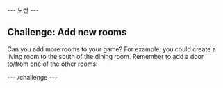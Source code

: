 \--- 도전 \---

## Challenge: Add new rooms

Can you add more rooms to your game? For example, you could create a living room to the south of the dining room. Remember to add a door to/from one of the other rooms!

\--- /challenge \---